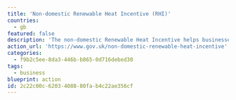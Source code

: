 ```yaml
---
title: 'Non-domestic Renewable Heat Incentive (RHI)'
countries:
  - gb
featured: false
description: 'The non-domestic Renewable Heat Incentive helps businesses, public sector and non-profit organisations meet the cost of installing renewable heat technologies.'
action_url: 'https://www.gov.uk/non-domestic-renewable-heat-incentive'
categories:
  - f9b2c5ee-8da3-446b-b865-0d716debed30
tags:
  - business
blueprint: action
id: 2c22c00c-6203-4088-80fa-b4c22ae356cf
---
```

